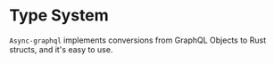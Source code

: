 # Type System

`Async-graphql` implements conversions from GraphQL Objects to Rust structs, and it's easy to use.
